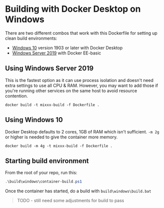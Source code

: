 # Building with Docker Desktop on Windows

There are two different combos that work with this Dockerfile for setting up clean build environments:

- [Windows 10](#using-windows-10) version 1903 or later with Docker Desktop
- [Windows Server 2019](#using-windows-server-2019) with Docker EE-basic


## Using Windows Server 2019

This is the fastest option as it can use process isolation and doesn't need extra settings to use all CPU & RAM. However, you may want to add those if you're running other services on the same host to avoid resource contention.

`docker build -t mixxx-build -f Dockerfile .`



## Using Windows 10

Docker Desktop defaults to 2 cores, 1GB of RAM which isn't sufficient. `-m 2g` or higher is needed to give the container more memory.

`docker build -m 4g -t mixxx-build -f Dockerfile .`


## Starting build environment

From the root of your repo, run this:

```powershell
.\build\windows\container-build.ps1
```

Once the container has started, do a build with `build\windows\build.bat`

> TODO - still need some adjustments for build to pass